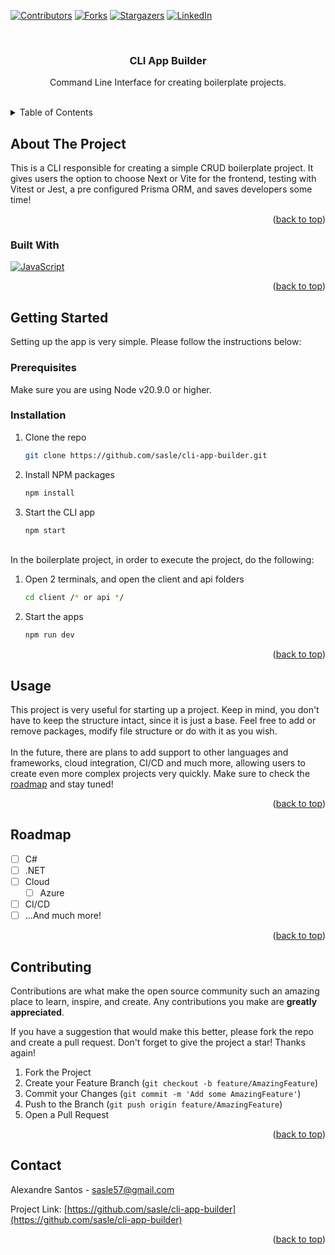 <a name="readme-top"></a>
[![Contributors][contributors-shield]][contributors-url]
[![Forks][forks-shield]][forks-url]
[![Stargazers][stars-shield]][stars-url]
[![LinkedIn][linkedin-shield]][linkedin-url]



<br />
<div align="center">
<h3 align="center">CLI App Builder</h3>

  <p align="center">
    Command Line Interface for creating boilerplate projects.
    <br />
    <br />
  </p>
</div>



<details>
  <summary>Table of Contents</summary>
  <ol>
    <li>
      <a href="#about-the-project">About The Project</a>
      <ul>
        <li><a href="#built-with">Built With</a></li>
      </ul>
    </li>
    <li>
      <a href="#getting-started">Getting Started</a>
      <ul>
        <li><a href="#prerequisites">Prerequisites</a></li>
        <li><a href="#installation">Installation</a></li>
      </ul>
    </li>
    <li><a href="#usage">Usage</a></li>
    <li><a href="#roadmap">Roadmap</a></li>
    <li><a href="#contributing">Contributing</a></li>
    <li><a href="#contact">Contact</a></li>
  </ol>
</details>



## About The Project

This is a CLI responsible for creating a simple CRUD boilerplate project. It gives users the option to choose Next or Vite for the frontend, testing with Vitest or Jest, a pre configured Prisma ORM, and saves developers some time!

<p align="right">(<a href="#readme-top">back to top</a>)</p>



### Built With

[![JavaScript][JavaScript]][JavaScript-url]
<p align="right">(<a href="#readme-top">back to top</a>)</p>



## Getting Started

Setting up the app is very simple. Please follow the instructions below:

### Prerequisites

Make sure you are using Node v20.9.0 or higher.

### Installation

1. Clone the repo
   ```sh
   git clone https://github.com/sasle/cli-app-builder.git
   ```
2. Install NPM packages
   ```sh
   npm install
   ```
3. Start the CLI app
   ```sh
   npm start
   ```

<br/>
In the boilerplate project, in order to execute the project, do the following:
<br/>

1. Open 2 terminals, and open the client and api folders
   ```sh
   cd client /* or api */
   ```
2. Start the apps
   ```sh
   npm run dev
   ```
   
<p align="right">(<a href="#readme-top">back to top</a>)</p>



## Usage

This project is very useful for starting up a project. Keep in mind, you don't have to keep the structure intact, since it is just a base. Feel free to add or remove packages, modify file structure or do with it as you wish.
<br/>
<br/>
In the future, there are plans to add support to other languages and frameworks, cloud integration, CI/CD and much more, allowing users to create even more complex projects very quickly. Make sure to check the <a href="#roadmap">roadmap</a> and stay tuned!

<p align="right">(<a href="#readme-top">back to top</a>)</p>



## Roadmap

- [ ] C#
- [ ] .NET
- [ ] Cloud
    - [ ] Azure
- [ ] CI/CD
- [ ] ...And much more!

<p align="right">(<a href="#readme-top">back to top</a>)</p>



## Contributing

Contributions are what make the open source community such an amazing place to learn, inspire, and create. Any contributions you make are **greatly appreciated**.

If you have a suggestion that would make this better, please fork the repo and create a pull request. Don't forget to give the project a star! Thanks again!

1. Fork the Project
2. Create your Feature Branch (`git checkout -b feature/AmazingFeature`)
3. Commit your Changes (`git commit -m 'Add some AmazingFeature'`)
4. Push to the Branch (`git push origin feature/AmazingFeature`)
5. Open a Pull Request

<p align="right">(<a href="#readme-top">back to top</a>)</p>

## Contact

Alexandre Santos - sasle57@gmail.com

Project Link: [https://github.com/sasle/cli-app-builder](https://github.com/sasle/cli-app-builder)

<p align="right">(<a href="#readme-top">back to top</a>)</p>


[contributors-shield]: https://img.shields.io/github/contributors/sasle/cli-app-builder.svg?style=for-the-badge
[contributors-url]: https://github.com/sasle/cli-app-builder/graphs/contributors
[forks-shield]: https://img.shields.io/github/forks/sasle/cli-app-builder.svg?style=for-the-badge
[forks-url]: https://github.com/sasle/cli-app-builder/network/members
[stars-shield]: https://img.shields.io/github/stars/sasle/cli-app-builder.svg?style=for-the-badge
[stars-url]: https://github.com/sasle/cli-app-builder/stargazers
[linkedin-shield]: https://img.shields.io/badge/-LinkedIn-black.svg?style=for-the-badge&logo=linkedin&colorB=555
[linkedin-url]: https://linkedin.com/in/alexandrecsantos1
[JavaScript]: https://img.shields.io/badge/JavaScript-grey?style=for-the-badge&logo=javascript
[JavaScript-url]: https://developer.mozilla.org/docs/Web/JavaScript
